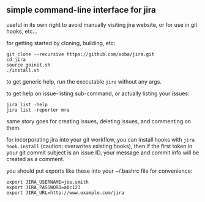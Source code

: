 simple command-line interface for jira
--------------------------------------

useful in its own right to avoid manually visiting jira website, or
for use in git hooks, etc...

for getting started by cloning, building, etc:

    git clone --recursive https://github.com/xoba/jira.git
    cd jira
    source goinit.sh
    ./install.sh

to get generic help, run the executable ```jira``` without any args.

to get help on issue-listing sub-command, or actually listing your issues:

    jira list -help
    jira list -reporter mra
    
same story goes for creating issues, deleting issues, and commenting on them.
    
for incorporating jira into your git workflow, you can install hooks with ```jira hook.install```
(caution: overwrites existing hooks), then if the first token in your git commit subject is an 
issue ID, your message and commit info will be created as a comment.

you should put exports like these into your ~/.bashrc file for convenience:

    export JIRA_USERNAME=joe.smith
    export JIRA_PASSWORD=abc123
    export JIRA_URL=http://www.example.com/jira
